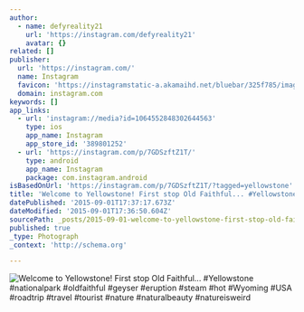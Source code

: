 ```yaml
---
author:
  - name: defyreality21
    url: 'https://instagram.com/defyreality21'
    avatar: {}
related: []
publisher:
  url: 'https://instagram.com/'
  name: Instagram
  favicon: 'https://instagramstatic-a.akamaihd.net/bluebar/325f785/images/ico/favicon.ico'
  domain: instagram.com
keywords: []
app_links:
  - url: 'instagram://media?id=1064552848302644563'
    type: ios
    app_name: Instagram
    app_store_id: '389801252'
  - url: 'https://instagram.com/p/7GDSzftZ1T/'
    type: android
    app_name: Instagram
    package: com.instagram.android
isBasedOnUrl: 'https://instagram.com/p/7GDSzftZ1T/?tagged=yellowstone'
title: 'Welcome to Yellowstone! First stop Old Faithful... #Yellowstone #nationalpark #oldfaithful #geyser #eruption #steam #hot #Wyoming #USA #roadtrip #travel #tourist #nature #naturalbeauty #natureisweird'
datePublished: '2015-09-01T17:37:17.673Z'
dateModified: '2015-09-01T17:36:50.604Z'
sourcePath: _posts/2015-09-01-welcome-to-yellowstone-first-stop-old-faithful-yellowst.md
published: true
_type: Photograph
_context: 'http://schema.org'

---
```

![Welcome to Yellowstone&excl; First stop Old Faithful&period;&period;&period; &num;Yellowstone &num;nationalpark &num;oldfaithful &num;geyser &num;eruption &num;steam &num;hot &num;Wyoming &num;USA &num;roadtrip &num;travel &num;tourist &num;nature &num;naturalbeauty &num;natureisweird](https://scontent.cdninstagram.com/hphotos-xfa1/t51.2885-15/e15/11887280_1121306444548061_1764753396_n.jpg)